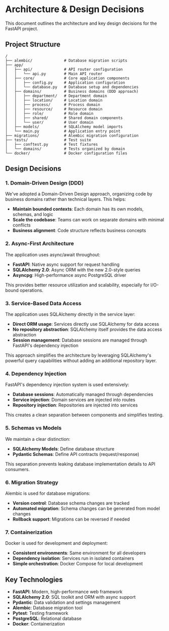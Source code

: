 # Architecture & Design Decisions

This document outlines the architecture and key design decisions for the FastAPI project.

## Project Structure

```
/
├── alembic/              # Database migration scripts
├── app/
│   ├── api/              # API router configuration
│   │   └── api.py        # Main API router
│   ├── core/             # Core application components
│   │   ├── config.py     # Application configuration
│   │   └── database.py   # Database setup and dependencies
│   ├── domains/          # Business domains (DDD approach)
│   │   ├── department/   # Department domain
│   │   ├── location/     # Location domain
│   │   ├── process/      # Process domain
│   │   ├── resource/     # Resource domain
│   │   ├── role/         # Role domain
│   │   ├── shared/       # Shared domain components
│   │   └── user/         # User domain
│   ├── models/           # SQLAlchemy model imports
│   └── main.py           # Application entry point
├── migrations/           # Alembic migration configuration
├── tests/                # Test suite
│   ├── conftest.py       # Test fixtures
│   └── domains/          # Tests organized by domain
└── docker/               # Docker configuration files
```

## Design Decisions

### 1. Domain-Driven Design (DDD)

We've adopted a Domain-Driven Design approach, organizing code by business domains rather than technical layers. This helps:

- **Maintain bounded contexts**: Each domain has its own models, schemas, and logic
- **Scale the codebase**: Teams can work on separate domains with minimal conflicts
- **Business alignment**: Code structure reflects business concepts

### 2. Async-First Architecture

The application uses async/await throughout:

- **FastAPI**: Native async support for request handling
- **SQLAlchemy 2.0**: Async ORM with the new 2.0-style queries
- **Asyncpg**: High-performance async PostgreSQL driver

This provides better resource utilization and scalability, especially for I/O-bound operations.

### 3. Service-Based Data Access

The application uses SQLAlchemy directly in the service layer:

- **Direct ORM usage**: Services directly use SQLAlchemy for data access
- **No repository abstraction**: SQLAlchemy itself provides the data access abstraction
- **Session management**: Database sessions are managed through FastAPI's dependency injection

This approach simplifies the architecture by leveraging SQLAlchemy's powerful query capabilities without adding an additional repository layer.

### 4. Dependency Injection

FastAPI's dependency injection system is used extensively:

- **Database sessions**: Automatically managed through dependencies
- **Service injection**: Domain services are injected into routes
- **Repository injection**: Repositories are injected into services

This creates a clean separation between components and simplifies testing.

### 5. Schemas vs Models

We maintain a clear distinction:

- **SQLAlchemy Models**: Define database structure
- **Pydantic Schemas**: Define API contracts (request/response)

This separation prevents leaking database implementation details to API consumers.

### 6. Migration Strategy

Alembic is used for database migrations:

- **Version control**: Database schema changes are tracked
- **Automated migration**: Schema changes can be generated from model changes
- **Rollback support**: Migrations can be reversed if needed

### 7. Containerization

Docker is used for development and deployment:

- **Consistent environments**: Same environment for all developers
- **Dependency isolation**: Services run in isolated containers
- **Simple orchestration**: Docker Compose for local development

## Key Technologies

- **FastAPI**: Modern, high-performance web framework
- **SQLAlchemy 2.0**: SQL toolkit and ORM with async support
- **Pydantic**: Data validation and settings management
- **Alembic**: Database migration tool
- **Pytest**: Testing framework
- **PostgreSQL**: Relational database
- **Docker**: Containerization